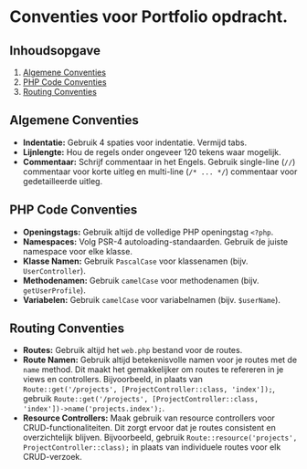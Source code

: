 # Conventies voor Portfolio opdracht.


## Inhoudsopgave
1. [Algemene Conventies](#algemene-conventies)
2. [PHP Code Conventies](#php-code-conventies)
3. [Routing Conventies](#routing-conventies)


## Algemene Conventies

- **Indentatie:** Gebruik 4 spaties voor indentatie. Vermijd tabs.
- **Lijnlengte:** Hou de regels onder ongeveer 120 tekens waar mogelijk.
- **Commentaar:** Schrijf commentaar in het Engels. Gebruik single-line (`//`) commentaar voor korte uitleg en multi-line (`/* ... */`) commentaar voor gedetailleerde uitleg.

## PHP Code Conventies

- **Openingstags:** Gebruik altijd de volledige PHP openingstag `<?php`.
- **Namespaces:** Volg PSR-4 autoloading-standaarden. Gebruik de juiste namespace voor elke klasse.
- **Klasse Namen:** Gebruik `PascalCase` voor klassenamen (bijv. `UserController`).
- **Methodenamen:** Gebruik `camelCase` voor methodenamen (bijv. `getUserProfile`).
- **Variabelen:** Gebruik `camelCase` voor variabelnamen (bijv. `$userName`).

## Routing Conventies

- **Routes:** Gebruik altijd het `web.php` bestand voor de routes.
- **Route Namen:** Gebruik altijd betekenisvolle namen voor je routes met de `name` method. Dit maakt het gemakkelijker om routes te refereren in je views en controllers. Bijvoorbeeld, in plaats van `Route::get('/projects', [ProjectController::class, 'index']);`, gebruik `Route::get('/projects', [ProjectController::class, 'index'])->name('projects.index');`.
- **Resource Controllers:** Maak gebruik van resource controllers voor CRUD-functionaliteiten. Dit zorgt ervoor dat je routes consistent en overzichtelijk blijven. Bijvoorbeeld, gebruik `Route::resource('projects', ProjectController::class);` in plaats van individuele routes voor elk CRUD-verzoek.


##  
